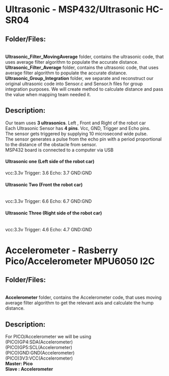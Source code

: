 # Ultrasonic - MSP432/Ultrasonic HC-SR04

<h2>Folder/Files:</h2>
<br>
<b>Ultrasonic_Filter_MovingAverage</b> folder, contains the ultrasonic code, that uses average filter algorithm to populate the accurate distance.
<br>
<b>Ultrasonic_Filter_Average</b> folder, contains the ultrasonic code, that uses average filter algorithm to populate the accurate distance.
<br>
<b>Ultrasonic_Group_Integration</b> folder, we separate and reconstruct our original ultrasonic code into Sensor.c and Sensor.h files for group integration purposes. We will create method to calculate distance and pass the value when mapping team needed it.


<h2>Description:</h2>
Our team uses <b>3 ultrasonics</b>. Left , Front and Right of the robot car <br>
Each Ultrasonic Sensor has <b>4 pins</b>. Vcc, GND, Trigger and Echo pins. <br>
The sensor gets triggered by supplying 10 microsecond wide pulse. <br>
The sensor generates a pulse from the echo pin with a period proportional to the distance of the obstacle from sensor. <br>
MSP432 board is connected to a computer via USB <br>
<h4>Ultrasonic one (Left side of the robot car)</h4>
vcc:3.3v
Trigger: 3.6
Echo: 3.7
GND:GND 

<h4>Ultrasonic Two (Front the robot car) </h4><br>
vcc:3.3v
Trigger: 6.6
Echo: 6.7
GND:GND 

<h4>Ultrasonic Three (Right side of the robot car) </h4><br>
vcc:3.3v
Trigger: 4.6
Echo: 4.7
GND:GND 
<br>


# Accelerometer - Rasberry Pico/Accelerometer MPU6050 I2C

<h2>Folder/Files:</h2>
<br>
<b>Accelerometer</b> folder, contains the Accelerometer code, that uses moving average filter algorithm to get the relevant axis and calculate the hump distance.

<h2>Description:</h2>
For PICO/Accelerometer we will be using 
<br>
(PICO)GP4:SDA(Accelerometer)
<br>
(PICO)GP5:SCL(Accelerometer)
<br>
(PICO)GND:GND(Accelerometer)
<br>
(PICO)3V3:VCC(Accelerometer)

<br>
<b>
Master: Pico
<br>
Slave : Accelerometer
<br>
